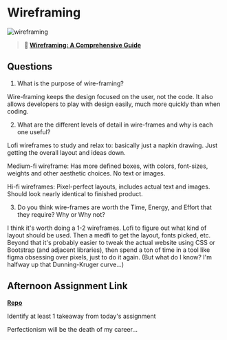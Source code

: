 # Wireframing

![wireframing](https://bcw.blob.core.windows.net/public/img/courses/2293087935019893)

> **📖 [Wireframing: A Comprehensive Guide](https://codeworksacademy.com/fs-student-guide/resources/wk1/06-Wireframing)**

## Questions

1. What is the purpose of wire-framing? 

Wire-framing keeps the design focused on the user, not the code. It also allows developers to play with design easily, much more quickly than when coding.

2. What are the different levels of detail in wire-frames and why is each one useful?

Lofi wireframes to study and relax to: basically just a napkin drawing. Just getting the overall layout and ideas down.

Medium-fi wireframe: Has more defined boxes, with colors, font-sizes, weights and other aesthetic choices. No text or images.

Hi-fi wireframes: Pixel-perfect layouts, includes actual text and images. Should look nearly identical to finished product.

3. Do you think wire-frames are worth the Time, Energy, and Effort that they require? Why or Why not?

I think it's worth doing a 1-2 wireframes. Lofi to figure out what kind of layout should be used. Then a medfi to get the layout, fonts picked, etc. Beyond that it's probably easier to tweak the actual website using CSS or Bootstrap (and adjacent libraries), then spend a ton of time in a tool like figma obsessing over pixels, just to do it again. (But what do I know? I'm halfway up that Dunning-Kruger curve...)

## Afternoon Assignment Link

**[Repo](https://github.com/Annikyet/may12-w3clone)**

Identify at least 1 takeaway from today's assignment

Perfectionism will be the death of my career...